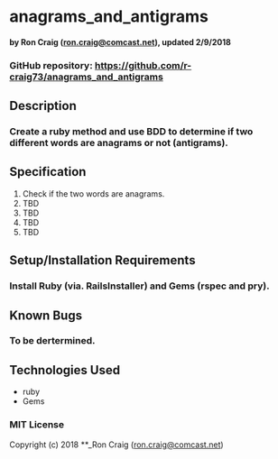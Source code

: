 # anagrams_and_antigrams

#### by Ron Craig (ron.craig@comcast.net), updated 2/9/2018
### GitHub repository: https://github.com/r-craig73/anagrams_and_antigrams


## Description
### Create a ruby method and use BDD to determine if two different words are anagrams or not (antigrams).

## Specification
1. Check if the two words are anagrams.
2. TBD
3. TBD
4. TBD
5. TBD

## Setup/Installation Requirements
### Install Ruby (via. RailsInstaller) and Gems (rspec and pry).

## Known Bugs
### To be dertermined.

## Technologies Used
* ruby
* Gems

### MIT License

Copyright (c) 2018 **_Ron Craig (ron.craig@comcast.net)
